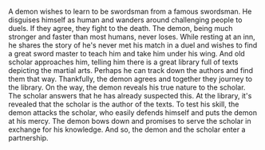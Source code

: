 A demon wishes to learn to be swordsman from a famous swordsman. He disguises himself as human and wanders around challenging people to duels. If they agree, they fight to the death. The demon, being much stronger and faster than most humans, never loses. While resting at an inn, he shares the story of he's never met his match in a duel and wishes to find a great sword master to teach him and take him under his wing. And old scholar approaches him, telling him there is a great library full of texts depicting the martial arts. Perhaps he can track down the authors and find them that way.  Thankfully, the demon agrees and together they journey to the library. On the way, the demon reveals his true nature to the scholar. The scholar answers that he has already suspected this. At the library, it's revealed that the scholar is the author of the texts. To test his skill, the demon attacks the scholar, who easily defends himself and puts the demon at his mercy. The demon bows down and promises to serve the scholar in exchange for his knowledge. And so, the demon and the scholar enter a partnership.